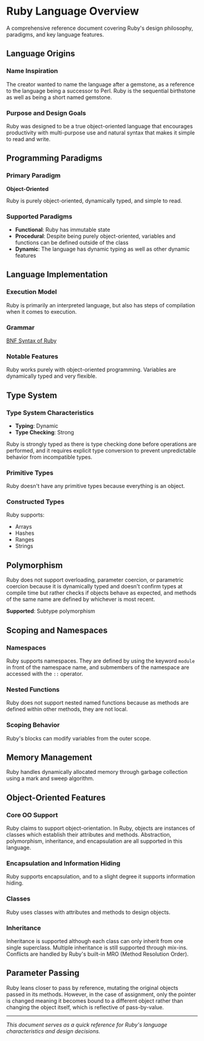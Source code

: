 # Ruby Language Overview

A comprehensive reference document covering Ruby's design philosophy, paradigms, and key language features.

## Language Origins

### Name Inspiration
The creator wanted to name the language after a gemstone, as a reference to the language being a successor to Perl. Ruby is the sequential birthstone as well as being a short named gemstone.

### Purpose and Design Goals
Ruby was designed to be a true object-oriented language that encourages productivity with multi-purpose use and natural syntax that makes it simple to read and write.

## Programming Paradigms

### Primary Paradigm
**Object-Oriented**

Ruby is purely object-oriented, dynamically typed, and simple to read.

### Supported Paradigms

- **Functional**: Ruby has immutable state
- **Procedural**: Despite being purely object-oriented, variables and functions can be defined outside of the class
- **Dynamic**: The language has dynamic typing as well as other dynamic features

## Language Implementation

### Execution Model
Ruby is primarily an interpreted language, but also has steps of compilation when it comes to execution.

### Grammar
[BNF Syntax of Ruby](https://www.cse.buffalo.edu/~regan/cse305/RubyBNF.pdf)

### Notable Features
Ruby works purely with object-oriented programming. Variables are dynamically typed and very flexible.

## Type System

### Type System Characteristics
- **Typing**: Dynamic
- **Type Checking**: Strong

Ruby is strongly typed as there is type checking done before operations are performed, and it requires explicit type conversion to prevent unpredictable behavior from incompatible types.

### Primitive Types
Ruby doesn't have any primitive types because everything is an object.

### Constructed Types
Ruby supports:
- Arrays
- Hashes
- Ranges
- Strings

## Polymorphism

Ruby does not support overloading, parameter coercion, or parametric coercion because it is dynamically typed and doesn't confirm types at compile time but rather checks if objects behave as expected, and methods of the same name are defined by whichever is most recent.

**Supported**: Subtype polymorphism

## Scoping and Namespaces

### Namespaces
Ruby supports namespaces. They are defined by using the keyword `module` in front of the namespace name, and submembers of the namespace are accessed with the `::` operator.

### Nested Functions
Ruby does not support nested named functions because as methods are defined within other methods, they are not local.

### Scoping Behavior
Ruby's blocks can modify variables from the outer scope.

## Memory Management

Ruby handles dynamically allocated memory through garbage collection using a mark and sweep algorithm.

## Object-Oriented Features

### Core OO Support
Ruby claims to support object-orientation. In Ruby, objects are instances of classes which establish their attributes and methods. Abstraction, polymorphism, inheritance, and encapsulation are all supported in this language.

### Encapsulation and Information Hiding
Ruby supports encapsulation, and to a slight degree it supports information hiding.

### Classes
Ruby uses classes with attributes and methods to design objects.

### Inheritance
Inheritance is supported although each class can only inherit from one single superclass. Multiple inheritance is still supported through mix-ins. Conflicts are handled by Ruby's built-in MRO (Method Resolution Order).

## Parameter Passing

Ruby leans closer to pass by reference, mutating the original objects passed in its methods. However, in the case of assignment, only the pointer is changed meaning it becomes bound to a different object rather than changing the object itself, which is reflective of pass-by-value.

---

*This document serves as a quick reference for Ruby's language characteristics and design decisions.*

